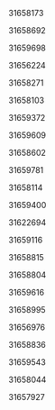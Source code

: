 31658173

31658692

31659698

31656224

31658271

31658103

31659372

31659609

31658602

31659781

31658114

31659400

31622694

31659116

31658815

31658804

31659616

31658995

31656976

31658836

31659543

31658044

31657927

